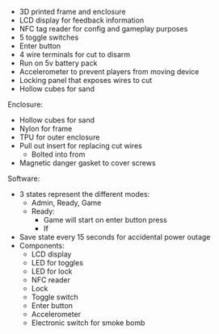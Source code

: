
- 3D printed frame and enclosure
- LCD display for feedback information
- NFC tag reader for config and gameplay purposes
- 5 toggle switches
- Enter button
- 4 wire terminals for cut to disarm
- Run on 5v battery pack
- Accelerometer to prevent players from moving device
- Locking panel that exposes wires to cut
- Hollow cubes for sand 

Enclosure:
- Hollow cubes for sand
- Nylon for frame
- TPU for outer enclosure
- Pull out insert for replacing cut wires
	- Bolted into from
- Magnetic danger gasket to cover screws

Software:
- 3 states represent the different modes:
	- Admin, Ready, Game 
	- Ready:
		- Game will start on enter button press
		- If 
- Save state every 15 seconds for accidental power outage
- Components:
	- LCD display
	- LED for toggles
	- LED for lock
	- NFC reader
	- Lock
	- Toggle switch
	- Enter button
	- Accelerometer
	- Electronic switch for smoke bomb
	



